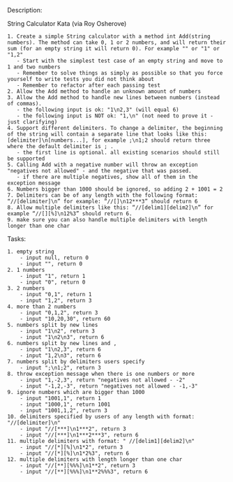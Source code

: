 Description:

String Calculator Kata (via Roy Osherove)

    1. Create a simple String calculator with a method int Add(string numbers). The method can take 0, 1 or 2 numbers, and will return their sum (for an empty string it will return 0). For example "" or "1" or "1,2"
       - Start with the simplest test case of an empty string and move to 1 and two numbers
       - Remember to solve things as simply as possible so that you force yourself to write tests you did not think about
       - Remember to refactor after each passing test
    2. Allow the Add method to handle an unknown amount of numbers
    3. Allow the Add method to handle new lines between numbers (instead of commas).
       - the following input is ok: "1\n2,3" (will equal 6)
       - the following input is NOT ok: "1,\n" (not need to prove it - just clarifying)
    4. Support different delimiters. To change a delimiter, the beginning of the string will contain a separate line that looks like this: [delimiter]\n[numbers...], for example ;\n1;2 should return three where the default delimiter is ; .
       - the first line is optional. all existing scenarios should still be supported
    5. Calling Add with a negative number will throw an exception "negatives not allowed" - and the negative that was passed.
       - if there are multiple negatives, show all of them in the exception message
    6. Numbers bigger than 1000 should be ignored, so adding 2 + 1001 = 2
    7. Delimiters can be of any length with the following format: “//[delimiter]\n” for example: “//[]\n12***3” should return 6
    8. Allow multiple delimiters like this: “//[delim1][delim2]\n” for example “//[][%]\n12%3” should return 6.
    9. make sure you can also handle multiple delimiters with length longer than one char

Tasks:

    1. empty string
        - input null, return 0
        - input "", return 0
    2. 1 numbers
        - input "1", return 1
        - input "0", return 0
    3. 2 numbers
        - input "0,1", return 1
        - input "1,2", return 3
    4. more than 2 numbers
        - input "0,1,2", return 3
        - input "10,20,30", return 60
    5. numbers split by new lines
        - input "1\n2", return 3
        - input "1\n2\n3", return 6
    6. numbers split by new lines and ,
        - input "1\n2,3", return 6
        - input "1,2\n3", return 6
    7. numbers split by delimiters users specify
        - input ";\n1;2", return 3
    8. throw exception message when there is one numbers or more
        - input "1,-2,3", return "negatives not allowed - -2"
        - input "-1,2,-3", return "negatives not allowed - -1,-3"
    9. ignore numbers which are bigger than 1000
        - input "1001,1", return 1
        - input "1000,1", return 1001
        - input "1001,1,2", return 3
    10. delimiters specified by users of any length with format: "//[delimiter]\n"
        - input "//[***]\n1***2", return 3
        - input "//[***]\n1***2***3", return 6
    11. multiple delimiters with format: " //[delim1][delim2]\n" 
        - input "//[*][%]\n1*2", return 3
        - input "//[*][%]\n1*2%3", return 6
    12. multiple delimiters with length longer than one char
        - input "//[**][%%%]\n1**2", return 3 
        - input "//[**][%%%]\n1**2%%%3", return 6     
    

  
  


